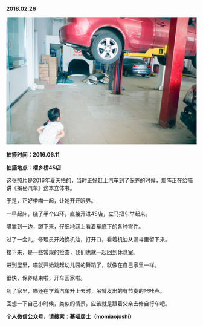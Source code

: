 
          
            
**2018.02.26**



![](img/51001-32eb1bf7ffc2ef76.jpg)




**拍摄时间：2016.06.11**

**拍摄地点：榴乡桥4S店**

这张照片是2016年夏天拍的，当时正好赶上汽车到了保养的时候，那阵正在给喵讲《揭秘汽车》这本立体书。

于是，正好带喵一起，让她开开眼界。

一早起床，绕了半个四环，直接开进4S店，立马把车举起来。

喵靠到一边，蹲下来，仔细地网上看着车底下的各种零件。

过了一会儿，修理员开始换机油，打开口，看着机油从漏斗里留下来。

接下来，是一些常规的检查，我们也就一起回到休息室。

进到屋里，喵就开始跳起幼儿园的舞蹈了，就像在自己家里一样。

很快，保养结束啦，开车回家啦。

到了家里，喵还在学着汽车升上去时，吊臂发出的有节奏的咔咔声。

回想一下自己小时候，类似的情景，应该就是跟着父亲去修自行车吧。


**个人微信公众号，请搜索：摹喵居士（momiaojushi）**

          
        
